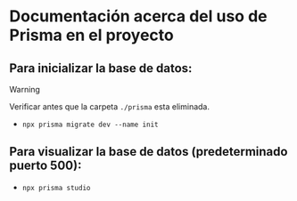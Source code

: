 # Documentación acerca del uso de Prisma en el proyecto

## Para inicializar la base de datos:
> [!WARNING]
> Verificar antes que la carpeta `./prisma` esta eliminada.

- `npx prisma migrate dev --name init`

## Para visualizar la base de datos (predeterminado puerto 500):
- `npx prisma studio`




